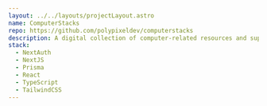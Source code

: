 ```yaml
---
layout: ../../layouts/projectLayout.astro
name: ComputerStacks
repo: https://github.com/polypixeldev/computerstacks
description: A digital collection of computer-related resources and support
stack:
  - NextAuth
  - NextJS
  - Prisma
  - React
  - TypeScript
  - TailwindCSS
---
```


<!--add additonal information about ComputerStacks-->
